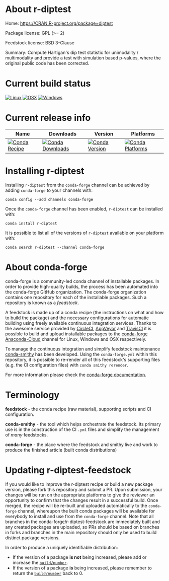 About r-diptest
===============

Home: https://CRAN.R-project.org/package=diptest

Package license: GPL (>= 2)

Feedstock license: BSD 3-Clause

Summary: Compute Hartigan's dip test statistic for unimodality / multimodality and provide a test with simulation based p-values,  where the original public code has been corrected.



Current build status
====================

[![Linux](https://img.shields.io/circleci/project/github/conda-forge/r-diptest-feedstock/master.svg?label=Linux)](https://circleci.com/gh/conda-forge/r-diptest-feedstock)
[![OSX](https://img.shields.io/travis/conda-forge/r-diptest-feedstock/master.svg?label=macOS)](https://travis-ci.org/conda-forge/r-diptest-feedstock)
[![Windows](https://img.shields.io/appveyor/ci/conda-forge/r-diptest-feedstock/master.svg?label=Windows)](https://ci.appveyor.com/project/conda-forge/r-diptest-feedstock/branch/master)

Current release info
====================

| Name | Downloads | Version | Platforms |
| --- | --- | --- | --- |
| [![Conda Recipe](https://img.shields.io/badge/recipe-r--diptest-green.svg)](https://anaconda.org/conda-forge/r-diptest) | [![Conda Downloads](https://img.shields.io/conda/dn/conda-forge/r-diptest.svg)](https://anaconda.org/conda-forge/r-diptest) | [![Conda Version](https://img.shields.io/conda/vn/conda-forge/r-diptest.svg)](https://anaconda.org/conda-forge/r-diptest) | [![Conda Platforms](https://img.shields.io/conda/pn/conda-forge/r-diptest.svg)](https://anaconda.org/conda-forge/r-diptest) |

Installing r-diptest
====================

Installing `r-diptest` from the `conda-forge` channel can be achieved by adding `conda-forge` to your channels with:

```
conda config --add channels conda-forge
```

Once the `conda-forge` channel has been enabled, `r-diptest` can be installed with:

```
conda install r-diptest
```

It is possible to list all of the versions of `r-diptest` available on your platform with:

```
conda search r-diptest --channel conda-forge
```


About conda-forge
=================

conda-forge is a community-led conda channel of installable packages.
In order to provide high-quality builds, the process has been automated into the
conda-forge GitHub organization. The conda-forge organization contains one repository
for each of the installable packages. Such a repository is known as a *feedstock*.

A feedstock is made up of a conda recipe (the instructions on what and how to build
the package) and the necessary configurations for automatic building using freely
available continuous integration services. Thanks to the awesome service provided by
[CircleCI](https://circleci.com/), [AppVeyor](http://www.appveyor.com/)
and [TravisCI](https://travis-ci.org/) it is possible to build and upload installable
packages to the [conda-forge](https://anaconda.org/conda-forge)
[Anaconda-Cloud](http://docs.anaconda.org/) channel for Linux, Windows and OSX respectively.

To manage the continuous integration and simplify feedstock maintenance
[conda-smithy](http://github.com/conda-forge/conda-smithy) has been developed.
Using the ``conda-forge.yml`` within this repository, it is possible to re-render all of
this feedstock's supporting files (e.g. the CI configuration files) with ``conda smithy rerender``.

For more information please check the [conda-forge documentation](https://conda-forge.org/docs/).

Terminology
===========

**feedstock** - the conda recipe (raw material), supporting scripts and CI configuration.

**conda-smithy** - the tool which helps orchestrate the feedstock.
                   Its primary use is in the construction of the CI ``.yml`` files
                   and simplify the management of *many* feedstocks.

**conda-forge** - the place where the feedstock and smithy live and work to
                  produce the finished article (built conda distributions)


Updating r-diptest-feedstock
============================

If you would like to improve the r-diptest recipe or build a new
package version, please fork this repository and submit a PR. Upon submission,
your changes will be run on the appropriate platforms to give the reviewer an
opportunity to confirm that the changes result in a successful build. Once
merged, the recipe will be re-built and uploaded automatically to the
`conda-forge` channel, whereupon the built conda packages will be available for
everybody to install and use from the `conda-forge` channel.
Note that all branches in the conda-forge/r-diptest-feedstock are
immediately built and any created packages are uploaded, so PRs should be based
on branches in forks and branches in the main repository should only be used to
build distinct package versions.

In order to produce a uniquely identifiable distribution:
 * If the version of a package **is not** being increased, please add or increase
   the [``build/number``](http://conda.pydata.org/docs/building/meta-yaml.html#build-number-and-string).
 * If the version of a package **is** being increased, please remember to return
   the [``build/number``](http://conda.pydata.org/docs/building/meta-yaml.html#build-number-and-string)
   back to 0.